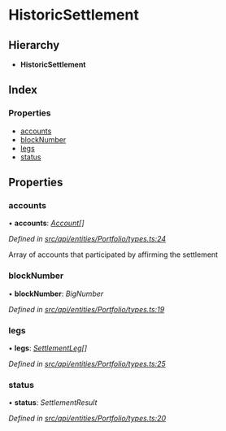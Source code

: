 # HistoricSettlement

## Hierarchy

* **HistoricSettlement**

## Index

### Properties

* [accounts](historicsettlement.md#accounts)
* [blockNumber](historicsettlement.md#blocknumber)
* [legs](historicsettlement.md#legs)
* [status](historicsettlement.md#status)

## Properties

### accounts

• **accounts**: [_Account_](../classes/account.md)_\[\]_

_Defined in_ [_src/api/entities/Portfolio/types.ts:24_](https://github.com/PolymathNetwork/polymesh-sdk/blob/7362b318/src/api/entities/Portfolio/types.ts#L24)

Array of accounts that participated by affirming the settlement

### blockNumber

• **blockNumber**: _BigNumber_

_Defined in_ [_src/api/entities/Portfolio/types.ts:19_](https://github.com/PolymathNetwork/polymesh-sdk/blob/7362b318/src/api/entities/Portfolio/types.ts#L19)

### legs

• **legs**: [_SettlementLeg_](settlementleg.md)_\[\]_

_Defined in_ [_src/api/entities/Portfolio/types.ts:25_](https://github.com/PolymathNetwork/polymesh-sdk/blob/7362b318/src/api/entities/Portfolio/types.ts#L25)

### status

• **status**: _SettlementResult_

_Defined in_ [_src/api/entities/Portfolio/types.ts:20_](https://github.com/PolymathNetwork/polymesh-sdk/blob/7362b318/src/api/entities/Portfolio/types.ts#L20)

